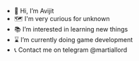 - 👋 Hi, I’m Avijit 
- 🗺️ I'm very curious for unknown 
- 📚 I’m interested in learning new things 
- ⌛ I’m currently doing game development
- 📞 Contact me on telegram @martiallord
